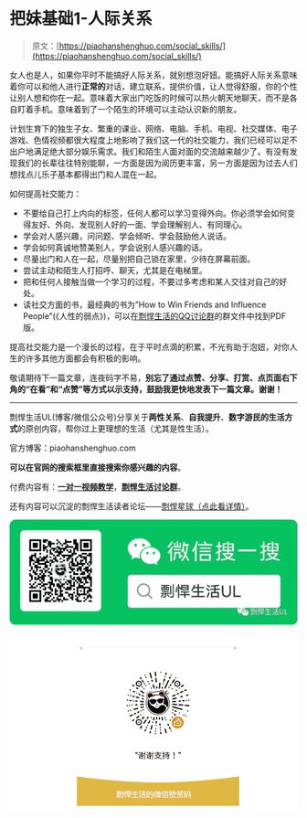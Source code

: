 # 把妹基础1-人际关系

> 原文：[https://piaohanshenghuo.com/social_skills/](https://piaohanshenghuo.com/social_skills/)

女人也是人，如果你平时不能搞好人际关系，就别想泡好妞。能搞好人际关系意味着你可以和他人进行**正常的**对话，建立联系，提供价值，让人觉得舒服，你的个性让别人想和你在一起。意味着大家出门吃饭的时候可以热火朝天地聊天，而不是各自盯着手机。意味着到了一个陌生的环境可以主动认识新的朋友。

计划生育下的独生子女、繁重的课业、网络、电脑、手机、电视、社交媒体、电子游戏、色情视频都很大程度上地影响了我们这一代的社交能力，我们已经可以足不出户地满足绝大部分娱乐需求。我们和陌生人面对面的交流越来越少了。有没有发现我们的长辈往往特别能聊，一方面是因为阅历更丰富，另一方面是因为过去人们想找点儿乐子基本都得出门和人混在一起。

如何提高社交能力：

*   不要给自己打上内向的标签，任何人都可以学习变得外向。你必须学会如何变得友好、外向、发现别人好的一面、学会理解别人、有同理心。
*   学会对人感兴趣，问问题、学会倾听、学会鼓励他人说话。
*   学会如何真诚地赞美别人，学会说别人感兴趣的话。
*   尽量出门和人在一起，尽量别把自己锁在家里，少待在屏幕前面。
*   尝试主动和陌生人打招呼、聊天，尤其是在电梯里。
*   把和任何人接触当做一个学习的过程，不要过多考虑和某人交往对自己的好处。
*   读社交方面的书，最经典的书为”How to Win Friends and Influence People”(《人性的弱点》)，可以在[剽悍生活的QQ讨论群](https://piaohanshenghuo.com/ul-qq-group/)的群文件中找到PDF版。

提高社交能力是一个漫长的过程，在于平时点滴的积累，不光有助于泡妞，对你人生的许多其他方面都会有积极的影响。

敬请期待下一篇文章，连夜码字不易，**别忘了通过点赞、分享、打赏、点页面右下角的“在看”和“点赞”等方式以示支持，鼓励我更快地发表下一篇文章。谢谢！**

* * *

剽悍生活UL(博客/微信公众号)分享关于**两性关系**、**自我提升**、**数字游民的生活方式**的原创内容，帮你过上更理想的生活（尤其是性生活）。

官方博客：piaohanshenghuo.com

**可以在官网的搜索框里直接搜索你感兴趣的内容**。

付费内容有：[**一对一视频教学**](https://mp.weixin.qq.com/s?__biz=MzU5NDgxNjI2Nw==&mid=2247485005&idx=3&sn=90921756abbf4f2d3df570a34d4412c0&chksm=fe7a3a29c90db33fa3d31a082f139f3b0a13062b3d594469aad53918a4d84fce706e2e29a9d1&scene=21#wechat_redirect)，[**剽悍生活讨论群**](https://mp.weixin.qq.com/s?__biz=MzU5NDgxNjI2Nw==&mid=2247484865&idx=1&sn=77c36b4014d6c1948879043442f768cf&chksm=fe7a39a5c90db0b39ebff280e3b8b406d41d45b546e8bc22c977a3a9a56ff7256d53e8bf5793&scene=21#wechat_redirect)。

还有内容可以沉淀的剽悍生活读者论坛——[剽悍星球（点此看详情）](https://mp.weixin.qq.com/s?__biz=MzU5NDgxNjI2Nw==&mid=2247484958&idx=1&sn=6873fdf5968922b143e9fe93901ed8ce&chksm=fe7a3a7ac90db36ce1a6ba7f337d7d857342c1904c8605480ad2b5050a2eb9b519e36c09be6e&scene=21#wechat_redirect)。

![为什么我认为比特币很有价值](img/316191c97346335b59c3bc6381596e93.png "为什么我认为比特币很有价值")



![](img/48a213915b598d48c51d7cbc5ebeaa6c.png)

